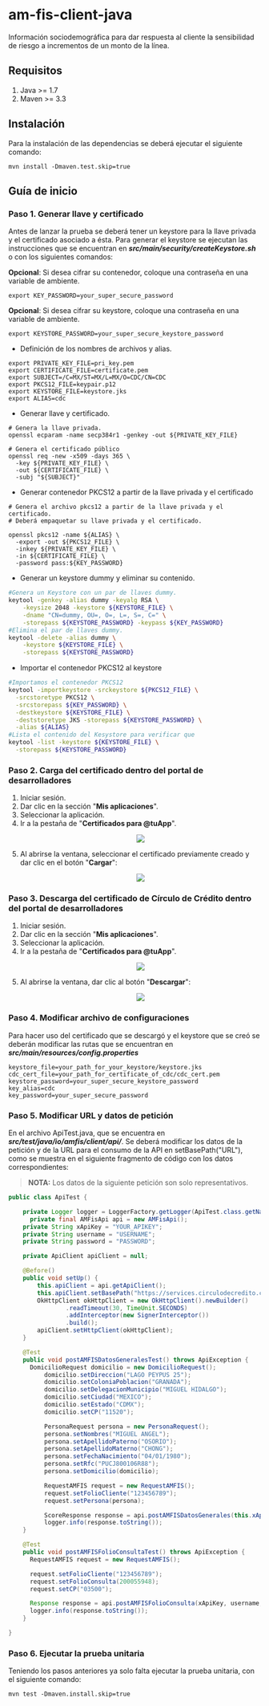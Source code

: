 # am-fis-client-java

Información sociodemográfica para dar respuesta al cliente la sensibilidad de riesgo a incrementos de un monto de la línea.

## Requisitos

1. Java >= 1.7
2. Maven >= 3.3
## Instalación

Para la instalación de las dependencias se deberá ejecutar el siguiente comando:
```shell
mvn install -Dmaven.test.skip=true
```
## Guía de inicio

### Paso 1. Generar llave y certificado

Antes de lanzar la prueba se deberá tener un keystore para la llave privada y el certificado asociado a ésta.
Para generar el keystore se ejecutan las instrucciones que se encuentran en ***src/main/security/createKeystore.sh*** o con los siguientes comandos:

**Opcional**: Si desea cifrar su contenedor, coloque una contraseña en una variable de ambiente.

```shell
export KEY_PASSWORD=your_super_secure_password
```

**Opcional**: Si desea cifrar su keystore, coloque una contraseña en una variable de ambiente.

```shell
export KEYSTORE_PASSWORD=your_super_secure_keystore_password
```

- Definición de los nombres de archivos y alias.

```shell
export PRIVATE_KEY_FILE=pri_key.pem
export CERTIFICATE_FILE=certificate.pem
export SUBJECT=/C=MX/ST=MX/L=MX/O=CDC/CN=CDC
export PKCS12_FILE=keypair.p12
export KEYSTORE_FILE=keystore.jks
export ALIAS=cdc
```
- Generar llave y certificado.

```shell
# Genera la llave privada.
openssl ecparam -name secp384r1 -genkey -out ${PRIVATE_KEY_FILE}

# Genera el certificado público
openssl req -new -x509 -days 365 \
  -key ${PRIVATE_KEY_FILE} \
  -out ${CERTIFICATE_FILE} \
  -subj "${SUBJECT}"

```

- Generar contenedor PKCS12 a partir de la llave privada y el certificado

```shell
# Genera el archivo pkcs12 a partir de la llave privada y el certificado.
# Deberá empaquetar su llave privada y el certificado.

openssl pkcs12 -name ${ALIAS} \
  -export -out ${PKCS12_FILE} \
  -inkey ${PRIVATE_KEY_FILE} \
  -in ${CERTIFICATE_FILE} \
  -password pass:${KEY_PASSWORD}

```

- Generar un keystore dummy y eliminar su contenido.

```sh
#Genera un Keystore con un par de llaves dummy.
keytool -genkey -alias dummy -keyalg RSA \
    -keysize 2048 -keystore ${KEYSTORE_FILE} \
    -dname "CN=dummy, OU=, O=, L=, S=, C=" \
    -storepass ${KEYSTORE_PASSWORD} -keypass ${KEY_PASSWORD}
#Elimina el par de llaves dummy.
keytool -delete -alias dummy \
    -keystore ${KEYSTORE_FILE} \
    -storepass ${KEYSTORE_PASSWORD}
```

- Importar el contenedor PKCS12 al keystore

```sh
#Importamos el contenedor PKCS12
keytool -importkeystore -srckeystore ${PKCS12_FILE} \
  -srcstoretype PKCS12 \
  -srcstorepass ${KEY_PASSWORD} \
  -destkeystore ${KEYSTORE_FILE} \
  -deststoretype JKS -storepass ${KEYSTORE_PASSWORD} \
  -alias ${ALIAS}
#Lista el contenido del Kesystore para verificar que
keytool -list -keystore ${KEYSTORE_FILE} \
  -storepass ${KEYSTORE_PASSWORD}
```

### Paso 2. Carga del certificado dentro del portal de desarrolladores

 1. Iniciar sesión.
 2. Dar clic en la sección "**Mis aplicaciones**".
 3. Seleccionar la aplicación.
 4. Ir a la pestaña de "**Certificados para @tuApp**".
    <p align="center">
      <img src="https://github.com/APIHub-CdC/imagenes-cdc/blob/master/applications.png">
    </p>
 5. Al abrirse la ventana, seleccionar el certificado previamente creado y dar clic en el botón "**Cargar**":
    <p align="center">
      <img src="https://github.com/APIHub-CdC/imagenes-cdc/blob/master/upload_cert.png">
    </p>

### Paso 3. Descarga del certificado de Círculo de Crédito dentro del portal de desarrolladores

 1. Iniciar sesión.
 2. Dar clic en la sección "**Mis aplicaciones**".
 3. Seleccionar la aplicación.
 4. Ir a la pestaña de "**Certificados para @tuApp**".
    <p align="center">
        <img src="https://github.com/APIHub-CdC/imagenes-cdc/blob/master/applications.png">
    </p>
 5. Al abrirse la ventana, dar clic al botón "**Descargar**":
    <p align="center">
        <img src="https://github.com/APIHub-CdC/imagenes-cdc/blob/master/download_cert.png">
    </p>

### Paso 4. Modificar archivo de configuraciones

Para hacer uso del certificado que se descargó y el keystore que se creó se deberán modificar las rutas que se encuentran en ***src/main/resources/config.properties***
```properties
keystore_file=your_path_for_your_keystore/keystore.jks
cdc_cert_file=your_path_for_certificate_of_cdc/cdc_cert.pem
keystore_password=your_super_secure_keystore_password
key_alias=cdc
key_password=your_super_secure_password
```
### Paso 5. Modificar URL y datos de petición

En el archivo ApiTest.java, que se encuentra en ***src/test/java/io/amfis/client/api/***. Se deberá modificar los datos de la petición y de la URL para el consumo de la API en setBasePath("URL"), como se muestra en el siguiente fragmento de código con los datos correspondientes:

> **NOTA:** Los datos de la siguiente petición son solo representativos.

```java
public class ApiTest {

    private Logger logger = LoggerFactory.getLogger(ApiTest.class.getName());
	  private final AMFisApi api = new AMFisApi();
    private String xApiKey = "YOUR_APIKEY";
    private String username = "USERNAME";
    private String password = "PASSWORD";

    private ApiClient apiClient = null;

    @Before()
    public void setUp() {
        this.apiClient = api.getApiClient();
        this.apiClient.setBasePath("https://services.circulodecredito.com.mx/v1/am-fis");
        OkHttpClient okHttpClient = new OkHttpClient().newBuilder()
                .readTimeout(30, TimeUnit.SECONDS)
                .addInterceptor(new SignerInterceptor())
                .build();
        apiClient.setHttpClient(okHttpClient);
    }

    @Test
    public void postAMFISDatosGeneralesTest() throws ApiException {
      DomicilioRequest domicilio = new DomicilioRequest();
          domicilio.setDireccion("LAGO PEYPUS 25");
          domicilio.setColoniaPoblacion("GRANADA");
          domicilio.setDelegacionMunicipio("MIGUEL HIDALGO");
          domicilio.setCiudad("MEXICO");
          domicilio.setEstado("CDMX");
          domicilio.setCP("11520");

          PersonaRequest persona = new PersonaRequest();
          persona.setNombres("MIGUEL ANGEL");
          persona.setApellidoPaterno("OSORIO");
          persona.setApellidoMaterno("CHONG");
          persona.setFechaNacimiento("04/01/1980");
          persona.setRfc("PUCJ800106R88");
          persona.setDomicilio(domicilio);

          RequestAMFIS request = new RequestAMFIS();
          request.setFolioCliente("123456789");
          request.setPersona(persona);

          ScoreResponse response = api.postAMFISDatosGenerales(this.xApiKey, this.username, this.password, request);
          logger.info(response.toString());
    }

    @Test
    public void postAMFISFolioConsultaTest() throws ApiException {
      RequestAMFIS request = new RequestAMFIS();

      request.setFolioCliente("123456789");
      request.setFolioConsulta(200055948);
      request.setCP("03500");

      Response response = api.postAMFISFolioConsulta(xApiKey, username, password, request);
      logger.info(response.toString());
    }

}

```
### Paso 6. Ejecutar la prueba unitaria

Teniendo los pasos anteriores ya solo falta ejecutar la prueba unitaria, con el siguiente comando:
```shell
mvn test -Dmaven.install.skip=true
```

